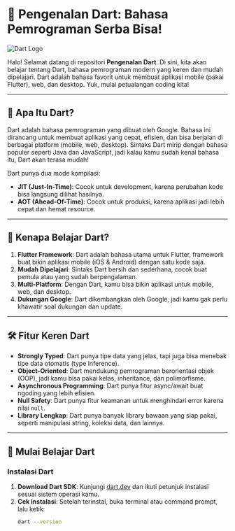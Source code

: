 # 🚀 Pengenalan Dart: Bahasa Pemrograman Serba Bisa!

![Dart Logo](https://github.com/user-attachments/assets/9c746b69-9fa1-4246-8a7b-3070697ef493)

Halo! Selamat datang di repositori **Pengenalan Dart**. Di sini, kita akan belajar tentang Dart, bahasa pemrograman modern yang keren dan mudah dipelajari. Dart adalah bahasa favorit untuk membuat aplikasi mobile (pakai Flutter), web, dan desktop. Yuk, mulai petualangan coding kita!

---

## 📌 Apa Itu Dart?

Dart adalah bahasa pemrograman yang dibuat oleh Google. Bahasa ini dirancang untuk membuat aplikasi yang cepat, efisien, dan bisa berjalan di berbagai platform (mobile, web, desktop). Sintaks Dart mirip dengan bahasa populer seperti Java dan JavaScript, jadi kalau kamu sudah kenal bahasa itu, Dart akan terasa mudah!

Dart punya dua mode kompilasi:
- **JIT (Just-In-Time)**: Cocok untuk development, karena perubahan kode bisa langsung dilihat hasilnya.
- **AOT (Ahead-Of-Time)**: Cocok untuk produksi, karena aplikasi jadi lebih cepat dan hemat resource.

---

## 🌟 Kenapa Belajar Dart?

1. **Flutter Framework**: Dart adalah bahasa utama untuk Flutter, framework buat bikin aplikasi mobile (iOS & Android) dengan satu kode saja.
2. **Mudah Dipelajari**: Sintaks Dart bersih dan sederhana, cocok buat pemula atau yang sudah berpengalaman.
3. **Multi-Platform**: Dengan Dart, kamu bisa bikin aplikasi untuk mobile, web, dan desktop.
4. **Dukungan Google**: Dart dikembangkan oleh Google, jadi kamu gak perlu khawatir soal dukungan dan update.

---

## 🛠️ Fitur Keren Dart

- **Strongly Typed**: Dart punya tipe data yang jelas, tapi juga bisa menebak tipe data otomatis (type inference).
- **Object-Oriented**: Dart mendukung pemrograman berorientasi objek (OOP), jadi kamu bisa pakai kelas, inheritance, dan polimorfisme.
- **Asynchronous Programming**: Dart punya fitur async/await buat ngoding yang lebih efisien.
- **Null Safety**: Dart punya fitur keamanan untuk menghindari error karena nilai `null`.
- **Library Lengkap**: Dart punya banyak library bawaan yang siap pakai, seperti manipulasi string, koleksi data, dan lainnya.

---

## 🚀 Mulai Belajar Dart

### Instalasi Dart

1. **Download Dart SDK**: Kunjungi [dart.dev](https://dart.dev/get-dart) dan ikuti petunjuk instalasi sesuai sistem operasi kamu.
2. **Cek Instalasi**: Setelah terinstal, buka terminal atau command prompt, lalu ketik:
   ```bash
   dart --version
